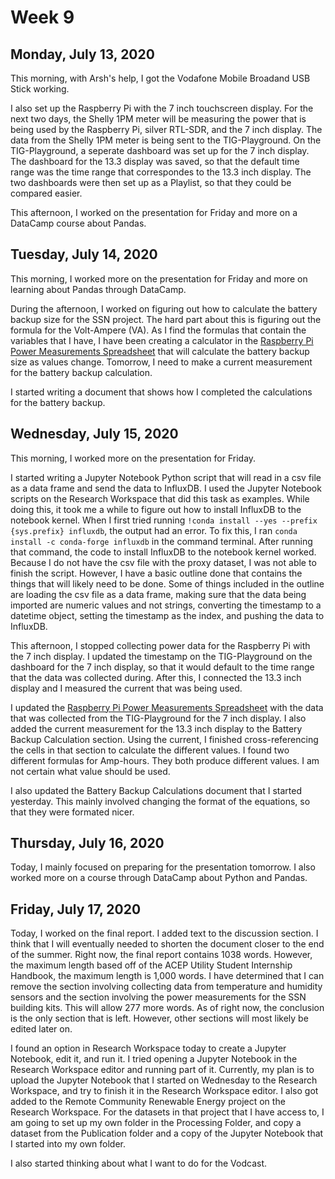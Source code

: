 # Week 9

## Monday, July 13, 2020

This morning, with Arsh's help, I got the Vodafone Mobile Broadand USB Stick working. 

I also set up the Raspberry Pi with the 7 inch touchscreen display. For the next two days, the Shelly 1PM meter will be measuring the power that is being used by the Raspberry Pi, silver RTL-SDR, and the 7 inch display. The data from the Shelly 1PM meter is being sent to the TIG-Playground. On the TIG-Playground, a seperate dashboard was set up for the 7 inch display. The dashboard for the 13.3 display was saved, so that the default time range was the time range that correspondes to the 13.3 inch display. The two dashboards were then set up as a Playlist, so that they could be compared easier.

This afternoon, I worked on the presentation for Friday and more on a DataCamp course about Pandas.

## Tuesday, July 14, 2020

This morning, I worked more on the presentation for Friday and more on learning about Pandas through DataCamp.

During the afternoon, I worked on figuring out how to calculate the battery backup size for the SSN project. The hard part about this is figuring out the formula for the Volt-Ampere (VA). As I find the formulas that contain the variables that I have, I have been creating a calculator in the [Raspberry Pi Power Measurements Spreadsheet](https://docs.google.com/spreadsheets/d/17GJ9YTvDMcEH1WpFeCocZOULSqIYiJgjLDqLi2Exdtg/edit?usp=sharing) that will calculate the battery backup size as values change. Tomorrow, I need to make a current measurement for the battery backup calculation. 


I started writing a document that shows how I completed the calculations for the battery backup.

## Wednesday, July 15, 2020

This morning, I worked more on the presentation for Friday.

I started writing a Jupyter Notebook Python script that will read in a csv file as a data frame and send the data to InfluxDB. I used the Jupyter Notebook scripts on the Research Workspace that did this task as examples. While doing this, it took me a while to figure out how to install InfluxDB to the notebook kernel. When I first tried running `!conda install --yes --prefix {sys.prefix} influxdb`, the output had an error. To fix this, I ran `conda install -c conda-forge influxdb` in the command terminal. After running that command, the code to install InfluxDB to the notebook kernel worked. Because I do not have the csv file with the proxy dataset, I was not able to finish the script. However, I have a basic outline done that contains the things that will likely need to be done. Some of things included in the outline are loading the csv file as a data frame, making sure that the data being imported are numeric values and not strings, converting the timestamp to a datetime object, setting the timestamp as the index, and pushing the data to InfluxDB.

This afternoon, I stopped collecting power data for the Raspberry Pi with the 7 inch display. I updated the timestamp on the TIG-Playground on the dashboard for the 7 inch display, so that it would default to the time range that the data was collected during. After this, I connected the 13.3 inch display and I measured the current that was being used. 

I updated the [Raspberry Pi Power Measurements Spreadsheet](https://docs.google.com/spreadsheets/d/17GJ9YTvDMcEH1WpFeCocZOULSqIYiJgjLDqLi2Exdtg/edit?usp=sharing) with the data that was collected from the TIG-Playground for the 7 inch display. I also added the current measurement for the 13.3 inch display to the Battery Backup Calculation section. Using the current, I finished cross-referencing the cells in that section to calculate the different values. I found two different formulas for Amp-hours. They both produce different values. I am not certain what value should be used.  

I also updated the Battery Backup Calculations document that I started yesterday. This mainly involved changing the format of the equations, so that they were formated nicer. 

## Thursday, July 16, 2020

Today, I mainly focused on preparing for the presentation tomorrow. I also worked more on a course through DataCamp about Python and Pandas.

## Friday, July 17, 2020

Today, I worked on the final report. I added text to the discussion section. I think that I will eventually needed to shorten the document closer to the end of the summer. Right now, the final report contains 1038 words. However, the maximum length based off of the ACEP Utility Student Internship Handbook, the maximum length is 1,000 words. I have determined that I can remove the section involving collecting data from temperature and humidity sensors and the section involving the power measurements for the SSN building kits. This will allow 277 more words. As of right now, the conclusion is the only section that is left. However, other sections will most likely be edited later on. 

I found an option in Research Workspace today to create a Jupyter Notebook, edit it, and run it. I tried opening a Jupyter Notebook in the Research Workspace editor and running part of it. Currently, my plan is to upload the Jupyter Notebook that I started on Wednesday to the Research Workspace, and try to finish it in the Research Workspace editor. I also got added to the Remote Community Renewable Energy project on the Research Workspace. For the datasets in that project that I have access to, I am going to set up my own folder in the Processing Folder, and copy a dataset from the Publication folder and a copy of the Jupyter Notebook that I started into my own folder. 

I also started thinking about what I want to do for the Vodcast. 
